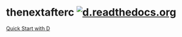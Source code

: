 # thenextafterc [![d.readthedocs.org](https://readthedocs.org/projects/d/badge/?version=latest)](http://d.readthedocs.org)
[Quick Start with D](http://d.readthedocs.org)
